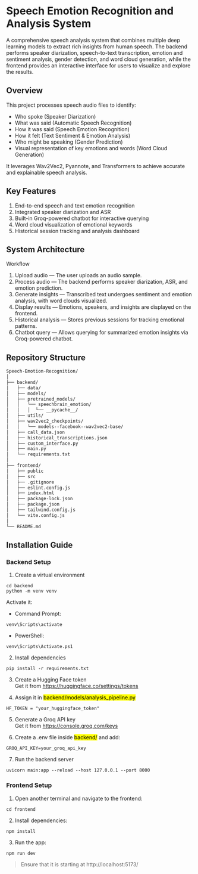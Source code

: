 # Speech Emotion Recognition and Analysis System

A comprehensive speech analysis system that combines multiple deep learning models to extract rich insights from human speech.
The backend performs speaker diarization, speech-to-text transcription, emotion and sentiment analysis, gender detection, and word cloud generation, while the frontend provides an interactive interface for users to visualize and explore the results.

## Overview

This project processes speech audio files to identify:
- Who spoke (Speaker Diarization)
- What was said (Automatic Speech Recognition)
- How it was said (Speech Emotion Recognition)
- How it felt (Text Sentiment & Emotion Analysis)
- Who might be speaking (Gender Prediction)
- Visual representation of key emotions and words (Word Cloud Generation)

It leverages Wav2Vec2, Pyannote, and Transformers to achieve accurate and explainable speech analysis.

## Key Features

1. End-to-end speech and text emotion recognition
2. Integrated speaker diarization and ASR
3. Built-in Groq-powered chatbot for interactive querying
4. Word cloud visualization of emotional keywords
5. Historical session tracking and analysis dashboard

## System Architecture

Workflow
1. Upload audio — The user uploads an audio sample.
2. Process audio — The backend performs speaker diarization, ASR, and emotion prediction.
3. Generate insights — Transcribed text undergoes sentiment and emotion analysis, with word clouds visualized.
4. Display results — Emotions, speakers, and insights are displayed on the frontend.
5. Historical analysis — Stores previous sessions for tracking emotional patterns.
6. Chatbot query — Allows querying for summarized emotion insights via Groq-powered chatbot.

## Repository Structure
``` bash
Speech-Emotion-Recognition/
│
├── backend/
│   ├── data/
│   ├── models/
│   ├── pretrained_models/
│   │   └── speechbrain_emotion/
│   │   │  └── __pycache__/
│   ├── utils/
│   ├── wav2vec2_checkpoints/
│   │   └── models--facebook--wav2vec2-base/
│   ├── call_data.json
│   ├── historical_transcriptions.json
│   ├── custom_interface.py
│   ├── main.py
│   └── requirements.txt
│
├── frontend/
│   ├── public
│   ├── src
│   ├── .gitignore
│   ├── eslint.config.js
│   ├── index.html
│   ├── package-lock.json
│   ├── package.json
│   ├── tailwind.config.js
│   └── vite.config.js
│
└── README.md
```
## Installation Guide
### Backend Setup

1. Create a virtual environment
```
cd backend
python -m venv venv
```
Activate it:

- Command Prompt:
```
venv\Scripts\activate
```
- PowerShell:
```
venv\Scripts\Activate.ps1
```
2. Install dependencies
```
pip install -r requirements.txt
```
3. Create a Hugging Face token\
Get it from https://huggingface.co/settings/tokens

5. Assign it in <mark>backend/models/analysis_pipeline.py</mark>
```
HF_TOKEN = "your_huggingface_token"
```

5. Generate a Groq API key\
Get it from https://console.groq.com/keys

6. Create a <amrk>.env</mark> file inside <mark>backend/</mark> and add:
```
GROQ_API_KEY=your_groq_api_key
```
7. Run the backend server
```
uvicorn main:app --reload --host 127.0.0.1 --port 8000
```
### Frontend Setup

1. Open another terminal and navigate to the frontend:
```
cd frontend
```
2. Install dependencies:
```
npm install
```
3. Run the app:
```
npm run dev
```

> Ensure that it is starting at http://localhost:5173/
